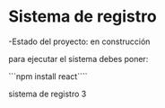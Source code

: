 <h1>Sistema de registro</h1>

-Estado del proyecto: en construcción

para ejecutar el sistema debes poner:

```npm install react````

sistema de registro 3
